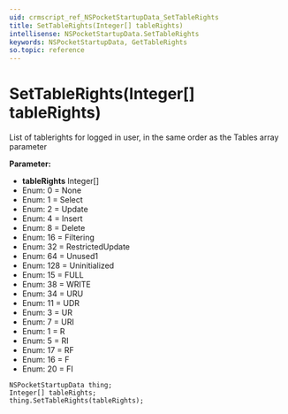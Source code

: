 ```yaml
---
uid: crmscript_ref_NSPocketStartupData_SetTableRights
title: SetTableRights(Integer[] tableRights)
intellisense: NSPocketStartupData.SetTableRights
keywords: NSPocketStartupData, GetTableRights
so.topic: reference
---
```


# SetTableRights(Integer[] tableRights)

List of tablerights for logged in user, in the same order as the Tables array parameter

**Parameter:** 
* **tableRights** Integer[]
* Enum: 0 = None 
* Enum: 1 = Select 
* Enum: 2 = Update 
* Enum: 4 = Insert 
* Enum: 8 = Delete 
* Enum: 16 = Filtering 
* Enum: 32 = RestrictedUpdate 
* Enum: 64 = Unused1 
* Enum: 128 = Uninitialized 
* Enum: 15 = FULL 
* Enum: 38 = WRITE 
* Enum: 34 = URU 
* Enum: 11 = UDR 
* Enum: 3 = UR 
* Enum: 7 = URI 
* Enum: 1 = R 
* Enum: 5 = RI 
* Enum: 17 = RF 
* Enum: 16 = F 
* Enum: 20 = FI 

```crmscript
NSPocketStartupData thing;
Integer[] tableRights;
thing.SetTableRights(tableRights);
```

